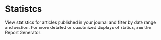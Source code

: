 # Statistcs
View statistics for articles published in your journal and filter by date range and section. For more detailed or cusotmized displays of statics, see the Report Generator.
